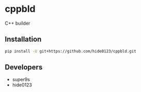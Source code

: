 # cppbld
C++ builder

## Installation

```bash
pip install -U git+https://github.com/hide0123/cppbld.git
```

## Developers

- super9s
- hide0123
